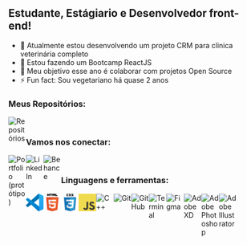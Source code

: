 # <title>Olá! Me chamo Bruno</title>

## Estudante, Estágiario e Desenvolvedor front-end!

- 🔭 Atualmente estou desenvolvendo um projeto CRM para clinica veterinária completo
- 🌱 Estou fazendo um Bootcamp ReactJS
- 🥅 Meu objetivo esse ano é colaborar com projetos Open Source
- ⚡ Fun fact: Sou vegetariano há quase 2 anos

### Meus Repositórios:
[<img align="left" alt="Repositórios" width="35px" src="https://img.icons8.com/material-outlined/50/000000/administrative-tools.png"/>][repositorios]

<br />

### Vamos nos conectar:

[<img align="left" alt="Portfolio (protótipo)" width="35px" src="https://img.icons8.com/dusk/64/000000/globe--v1.png" />][website]
[<img align="left" alt="LinkedIn" width="35px" src="https://img.icons8.com/color/48/000000/linkedin.png" />][linkedin]
[<img align="left" alt="Behance" width="35px" src="https://img.icons8.com/color/48/000000/behance.png" />][behance]

<br />

### Linguagens e ferramentas:

<img align="left" alt="Visual Studio Code" width="35px" src="https://raw.githubusercontent.com/github/explore/80688e429a7d4ef2fca1e82350fe8e3517d3494d/topics/visual-studio-code/visual-studio-code.png" />
<img align="left" alt="HTML5" width="35px" src="https://raw.githubusercontent.com/github/explore/80688e429a7d4ef2fca1e82350fe8e3517d3494d/topics/html/html.png" />
<img align="left" alt="CSS3" width="35px" src="https://raw.githubusercontent.com/github/explore/80688e429a7d4ef2fca1e82350fe8e3517d3494d/topics/css/css.png" />
<img align="left" alt="JavaScript" width="35px" src="https://raw.githubusercontent.com/github/explore/80688e429a7d4ef2fca1e82350fe8e3517d3494d/topics/javascript/javascript.png" />
<img align="left" alt="C++" width="35px" src="https://img.icons8.com/color/48/000000/c-plus-plus-logo.png" />
<img align="left" alt="Git" width="35px" src="https://img.icons8.com/color/48/000000/git.png" />
<img align="left" alt="GitHub" width="35px" src="https://img.icons8.com/material-outlined/24/000000/github.png" />
<img align="left" alt="Terminal" width="35px" src="https://img.icons8.com/color/48/000000/console.png" />
<img align="left" alt="Figma" width="35px" src="https://img.icons8.com/color/48/000000/figma--v1.png" />
<img align="left" alt="Adobe XD" width="35px" src="https://img.icons8.com/color/48/000000/adobe-xd--v1.png" />
<img align="left" alt="Adobe Photoshop" width="35px" src="https://img.icons8.com/color/48/000000/adobe-photoshop--v1.png" />
<img align="left" alt="Adobe Illustrator" width="35px" src="https://img.icons8.com/color/48/000000/adobe-illustrator--v1.png" />

<br />
<br />

[website]: https://brave-lovelace-963a6a.netlify.app/
[linkedin]: https://www.linkedin.com/in/brunociao/
[behance]: https://www.behance.net/brunobrino/
[repositorios]: https://github.com/brinobruno?tab=repositories
